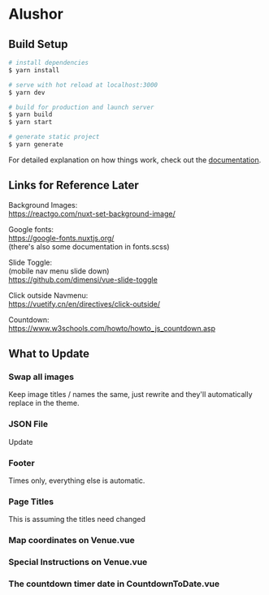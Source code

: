 # Alushor

## Build Setup

```bash
# install dependencies
$ yarn install

# serve with hot reload at localhost:3000
$ yarn dev

# build for production and launch server
$ yarn build
$ yarn start

# generate static project
$ yarn generate
```

For detailed explanation on how things work, check out the [documentation](https://nuxtjs.org).

## Links for Reference Later

Background Images:<br>
https://reactgo.com/nuxt-set-background-image/

Google fonts:<br>
https://google-fonts.nuxtjs.org/ <br>
(there's also some documentation in fonts.scss)

Slide Toggle: <br>
(mobile nav menu slide down) <br>
https://github.com/dimensi/vue-slide-toggle

Click outside Navmenu: <br>
https://vuetify.cn/en/directives/click-outside/

Countdown: <br>
https://www.w3schools.com/howto/howto_js_countdown.asp


## What to Update
### Swap all images
Keep image titles / names the same, just rewrite and they'll automatically replace in the theme.
### JSON File
Update 
### Footer 
Times only, everything else is automatic.
### Page Titles
This is assuming the titles need changed
### Map coordinates on Venue.vue
### Special Instructions on Venue.vue
### The countdown timer date in CountdownToDate.vue